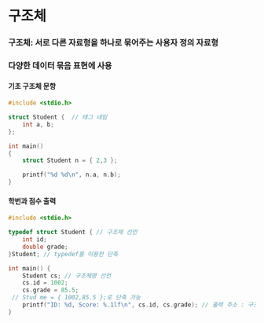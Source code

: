 # 구조체

### 구조체: 서로 다른 자료형을 하나로 묶어주는 사용자 정의 자료형
### 다양한 데이터 묶음 표현에 사용

#### 기초 구조체 문항
```c
#include <stdio.h>

struct Student {  // 태그 네임
	int a, b;
};

int main()
{
	struct Student n = { 2,3 };

	printf("%d %d\n", n.a, n.b);
}
```

#### 학번과 점수 출력
```c
#include <stdio.h>

typedef struct Student { // 구조체 선언
	int id; 
	double grade;
}Student; // typedef를 이용한 단축

int main() {
	Student cs; // 구조체명 선언
	cs.id = 1002;
	cs.grade = 85.5;
 // Stud me = { 1002,85.5 };로 단축 가능
	printf("ID: %d, Score: %.1lf\n", cs.id, cs.grade); // 출력 주소 : 구조체명.변수이름
}
```
